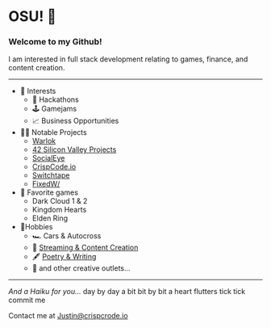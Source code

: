 # OSU! :wave: 
### Welcome to my Github!
I am interested in full stack development relating to games, finance, and content creation.


---
- 💼 Interests
	-  🤖 Hackathons
	- 🕹️ Gamejams
	- 📈 Business Opportunities
- 👨‍💻 Notable Projects
	- [Warlok](https://github.com/zill4/Warlok)
	- [42 Silicon Valley Projects](https://github.com/zill4/42SiliconValley-Projects)
	- [SocialEye](https://github.com/zill4/SocialEye)
	- [CrispCode.io](https://github.com/zill4/crispcode-io)
   	- [Switchtape](https://switchtape.com)
   	- [FixedW/](https://fixedwith.web.app/home)
- 👾 Favorite games
	- Dark Cloud 1 & 2
	- Kingdom Hearts 
	- Elden Ring
- 🌸Hobbies
	- 🏎️ Cars & Autocross
	- 🎥 [Streaming & Content Creation](https://warlok.net/w/jcr1sp)
	- 🖋️ [Poetry & Writing](https://medium.com/@justcrisp)
	-  🎨 and other creative outlets...



---

*And a Haiku for you...*
day by day a bit
bit by bit a heart flutters
tick tick commit me

Contact me at Justin@crispcrode.io
